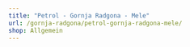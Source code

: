 ```yaml
---
title: "Petrol - Gornja Radgona - Mele"
url: /gornja-radgona/petrol-gornja-radgona-mele/
shop: Allgemein
---
```

